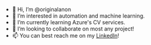 - 👋 Hi, I’m @originalanon
- 👀 I’m interested in automation and machine learning.
- 🌱 I’m currently learning Azure's CV services.
- 💞️ I’m looking to collaborate on most any project! 
- 📫 You can best reach me on my <a href="https://www.linkedin.com/in/lindsay-barton-a79b1618b/">LinkedIn</a>!

<!---
originalanon/originalanon is a ✨ special ✨ repository because its `README.md` (this file) appears on your GitHub profile.
You can click the Preview link to take a look at your changes.
--->
